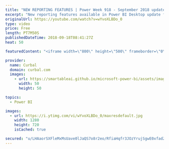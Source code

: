 ```yaml
---
title: "NEW REPORTING FEATURES | Power Week 918 - September 2018 update"
excerpt: "New reporting features available in Power BI Desktop update for September 2018 and we are going to cover them here in Power Week 918.  The features we will cover are: -New scatter plot -New theming features -General availability of report tooltips - Copy paste text in power bi  Enjoy!   Looking for a"
originalUrl: https://youtube.com/watch?v=wYvoXLBDo_0
type: video
price: Free
length: PT7M50S
publishedDateTime: 2018-09-18T08:41:27Z
heat: 50

featuredContent: "<iframe width=\"800\" height=\"500\" frameborder=\"0\" src=\"https://www.youtube.com/embed/wYvoXLBDo_0\" allow=\"accelerometer; autoplay; encrypted-media; gyroscope; picture-in-picture\" allowfullscreen></iframe>"

provider:
  name: Curbal
  domain: curbal.com
  images:
    - url: https://smartableai.github.io/microsoft-power-bi/assets/images/organizations/curbal.com-50x50.jpg
      width: 50
      height: 50

topics:
  - Power BI

images:
  - url: https://i.ytimg.com/vi/wYvoXLBDo_0/maxresdefault.jpg
    width: 1280
    height: 720
    isCached: true

secured: "u/LHAaorSXFleMxMsUave0lJaQS7o8r2eo/RfiaHqfr3JOzYrujSgwE0xfadZXOytUiWnGPU1lTs0Z6YuftDKcJyzJDKrolwWbrOmXnt5DnXBnXZlWMI964Cd5iJLdacQB0/a8CZqCbEquse8v6y9WU9OIevhTiSE8FwBQlDa/+AZi9qm6WSefcyUMZ3s+LwuGmAD1Xw+1Cb1Fdu1Kbkvhy7d9Rr4C9djVajK8dia4iKnpqzlZJvahc8yVRVnEvn2QKL1Rt3Y+UWjhtYBl40u0FnO9Yd4n4FQ4G+Mm4XWulysspuy+qHV+YZ9VR3X+TfBSCf7CqCeT/khjHHPK0frdJQMmkpVGW9tQ4w2fcQlMnKVtUqvUYlD3gGAL6IG4eef6u391REdP/WimNr4/A2K8HQi0W9BrP5u9ZhH1s81uk=;fud2mhfJEbEIWghj9bvNHg=="
---
```


